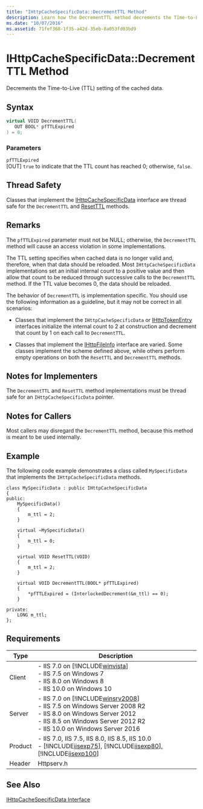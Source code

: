 ```yaml
---
title: "IHttpCacheSpecificData::DecrementTTL Method"
description: Learn how the DecrementTTL method decrements the Time-to-Live (TTL) setting of the cached data.
ms.date: "10/07/2016"
ms.assetid: 71fef368-1f35-a42d-35eb-8a053fd03bd9
---
```

# IHttpCacheSpecificData::DecrementTTL Method
Decrements the Time-to-Live (TTL) setting of the cached data.  
  
## Syntax  
  
```cpp  
virtual VOID DecrementTTL(  
   OUT BOOL* pfTTLExpired  
) = 0;  
```  
  
### Parameters  
 `pfTTLExpired`  
 [OUT] `true` to indicate that the TTL count has reached 0; otherwise, `false`.  
  
## Thread Safety  
 Classes that implement the [IHttpCacheSpecificData](../../web-development-reference/native-code-api-reference/ihttpcachespecificdata-interface.md) interface are thread safe for the `DecrementTTL` and [ResetTTL](../../web-development-reference/native-code-api-reference/ihttpcachespecificdata-resetttl-method.md) methods.  
  
## Remarks  
 The `pfTTLExpired` parameter must not be NULL; otherwise, the `DecrementTTL` method will cause an access violation in some implementations.  
  
 The TTL setting specifies when cached data is no longer valid and, therefore, when that data should be reloaded. Most `IHttpCacheSpecificData` implementations set an initial internal count to a positive value and then allow that count to be reduced through successive calls to the `DecrementTTL` method. If the TTL value becomes 0, the data should be reloaded.  
  
 The behavior of `DecrementTTL` is implementation specific. You should use the following information as a guideline, but it may not be correct in all scenarios:  
  
- Classes that implement the `IHttpCacheSpecificData` or [IHttpTokenEntry](../../web-development-reference/native-code-api-reference/ihttptokenentry-interface.md) interfaces initialize the internal count to 2 at construction and decrement that count by 1 on each call to `DecrementTTL`.  
  
- Classes that implement the [IHttpFileInfo](../../web-development-reference/native-code-api-reference/ihttpfileinfo-interface.md) interface are varied. Some classes implement the scheme defined above, while others perform empty operations on both the `ResetTTL` and `DecrementTTL` methods.  
  
## Notes for Implementers  
 The `DecrementTTL` and `ResetTTL` method implementations must be thread safe for an `IHttpCacheSpecificData` pointer.  
  
## Notes for Callers  
 Most callers may disregard the `DecrementTTL` method, because this method is meant to be used internally.  
  
## Example  
 The following code example demonstrates a class called `MySpecificData` that implements the `IHttpCacheSpecificData` methods.  
  
```  
class MySpecificData : public IHttpCacheSpecificData  
{  
public:  
    MySpecificData()  
    {  
        m_ttl = 2;  
    }  
  
    virtual ~MySpecificData()  
    {  
        m_ttl = 0;  
    }  
  
    virtual VOID ResetTTL(VOID)  
    {  
        m_ttl = 2;  
    }  
  
    virtual VOID DecrementTTL(BOOL* pfTTLExpired)  
    {  
        *pfTTLExpired = (InterlockedDecrement(&m_ttl) == 0);  
    }  
  
private:  
    LONG m_ttl;  
};  
```  
  
## Requirements  
  
|Type|Description|  
|----------|-----------------|  
|Client|-   IIS 7.0 on [!INCLUDE[winvista](../../wmi-provider/includes/winvista-md.md)]<br />-   IIS 7.5 on Windows 7<br />-   IIS 8.0 on Windows 8<br />-   IIS 10.0 on Windows 10|  
|Server|-   IIS 7.0 on [!INCLUDE[winsrv2008](../../wmi-provider/includes/winsrv2008-md.md)]<br />-   IIS 7.5 on Windows Server 2008 R2<br />-   IIS 8.0 on Windows Server 2012<br />-   IIS 8.5 on Windows Server 2012 R2<br />-   IIS 10.0 on Windows Server 2016|  
|Product|-   IIS 7.0, IIS 7.5, IIS 8.0, IIS 8.5, IIS 10.0<br />-   [!INCLUDE[iisexp75](../../web-development-reference/native-code-api-reference/includes/iisexp75-md.md)], [!INCLUDE[iisexp80](../../web-development-reference/native-code-api-reference/includes/iisexp80-md.md)], [!INCLUDE[iisexp100](../../web-development-reference/native-code-api-reference/includes/iisexp100-md.md)]|  
|Header|Httpserv.h|  
  
## See Also  
 [IHttpCacheSpecificData Interface](../../web-development-reference/native-code-api-reference/ihttpcachespecificdata-interface.md)
